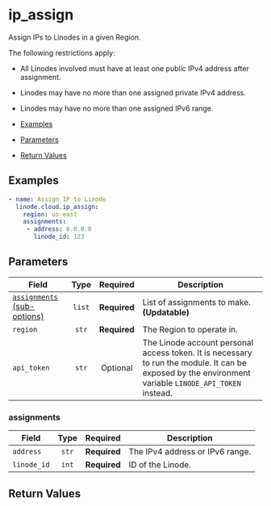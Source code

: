 # ip_assign

Assign IPs to Linodes in a given Region.

The following restrictions apply:

 - All Linodes involved must have at least one public IPv4 address after assignment.

 - Linodes may have no more than one assigned private IPv4 address.

 - Linodes may have no more than one assigned IPv6 range.

- [Examples](#examples)
- [Parameters](#parameters)
- [Return Values](#return-values)

## Examples

```yaml
- name: Assign IP to Linode
  linode.cloud.ip_assign:
    region: us-east
    assignments:
     - address: 0.0.0.0
       linode_id: 123
```


## Parameters

| Field     | Type | Required | Description                                                                  |
|-----------|------|----------|------------------------------------------------------------------------------|
| [`assignments` (sub-options)](#assignments) | <center>`list`</center> | <center>**Required**</center> | List of assignments to make.  **(Updatable)** |
| `region` | <center>`str`</center> | <center>**Required**</center> | The Region to operate in.   |
| `api_token` | <center>`str`</center> | <center>Optional</center> | The Linode account personal access token. It is necessary to run the module. It can be exposed by the environment variable `LINODE_API_TOKEN` instead.   |

### assignments

| Field     | Type | Required | Description                                                                  |
|-----------|------|----------|------------------------------------------------------------------------------|
| `address` | <center>`str`</center> | <center>**Required**</center> | The IPv4 address or IPv6 range.   |
| `linode_id` | <center>`int`</center> | <center>**Required**</center> | ID of the Linode.   |

## Return Values


